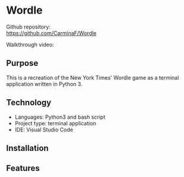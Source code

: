 # Wordle

Github repository:  
https://github.com/CarminaF/Wordle

Walkthrough video:

## Purpose
This is a recreation of the New York Times' Wordle game as a terminal application written in Python 3.


## Technology
- Languages: Python3 and bash script
- Project type: terminal application
- IDE: Visual Studio Code


## Installation

## Features

